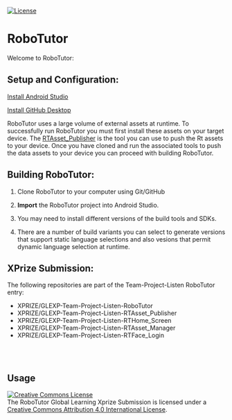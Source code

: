 
[![License](https://img.shields.io/badge/License-Apache%202.0-blue.svg)](https://opensource.org/licenses/Apache-2.0)

# **RoboTutor**

Welcome to RoboTutor:

## **Setup and Configuration:**

[Install Android Studio](http://developer.android.com/sdk/index.html)<br>

[Install GitHub Desktop](https://desktop.github.com/)<br>

RoboTutor uses a large volume of external assets at runtime.  To successfully run RoboTutor you must first install these assets on your target device.  The [RTAsset_Publisher](https://github.com/synaptek/RTAsset_Publisher) is the tool you can use to push the Rt assets to your device.  Once you have cloned and run the associated tools to push the data assets to your device you can proceed with building RoboTutor.


## **Building RoboTutor:**

1. Clone RoboTutor to your computer using Git/GitHub

2. **Import** the RoboTutor project into Android Studio.

3. You may need to install different versions of the build tools and SDKs.

4. There are a number of build variants you can select to generate versions that support static language selections and also vesions that permit dynamic language selection at runtime.



## **XPrize Submission:**

The following repositories are part of the Team-Project-Listen RoboTutor entry:
 * XPRIZE/GLEXP-Team-Project-Listen-RoboTutor
 * XPRIZE/GLEXP-Team-Project-Listen-RTAsset_Publisher
 * XPRIZE/GLEXP-Team-Project-Listen-RTHome_Screen
 * XPRIZE/GLEXP-Team-Project-Listen-RTAsset_Manager
 * XPRIZE/GLEXP-Team-Project-Listen-RTFace_Login

<br>
<br>


## **Usage**

<a rel="license" href="http://creativecommons.org/licenses/by/4.0/"><img alt="Creative Commons License" style="border-width:0" src="https://i.creativecommons.org/l/by/4.0/88x31.png" /></a><br />The RoboTutor Global Learning Xprize Submission</span> is licensed under a <a rel="license" href="http://creativecommons.org/licenses/by/4.0/">Creative Commons Attribution 4.0 International License</a>.
